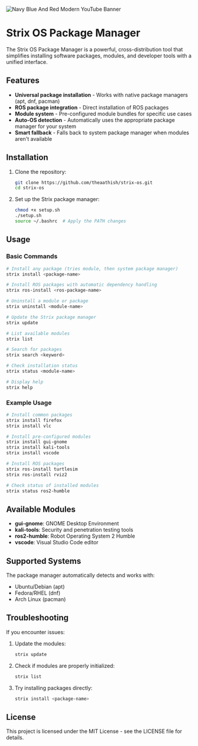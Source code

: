 ![Navy Blue And Red Modern YouTube Banner](https://github.com/user-attachments/assets/56cbbccc-b1d7-4faa-9d03-1a3ca85928ac)

# Strix OS Package Manager

The Strix OS Package Manager is a powerful, cross-distribution tool that simplifies installing software packages, modules, and developer tools with a unified interface.

## Features

- **Universal package installation** - Works with native package managers (apt, dnf, pacman)
- **ROS package integration** - Direct installation of ROS packages
- **Module system** - Pre-configured module bundles for specific use cases
- **Auto-OS detection** - Automatically uses the appropriate package manager for your system
- **Smart fallback** - Falls back to system package manager when modules aren't available

## Installation

1. Clone the repository:
   ```bash
   git clone https://github.com/theaathish/strix-os.git
   cd strix-os
   ```

2. Set up the Strix package manager:
   ```bash
   chmod +x setup.sh
   ./setup.sh
   source ~/.bashrc  # Apply the PATH changes
   ```

## Usage

### Basic Commands

```bash
# Install any package (tries module, then system package manager)
strix install <package-name>

# Install ROS packages with automatic dependency handling
strix ros-install <ros-package-name>

# Uninstall a module or package
strix uninstall <module-name>

# Update the Strix package manager
strix update

# List available modules
strix list

# Search for packages
strix search <keyword>

# Check installation status
strix status <module-name>

# Display help
strix help
```

### Example Usage

```bash
# Install common packages
strix install firefox
strix install vlc

# Install pre-configured modules
strix install gui-gnome
strix install kali-tools
strix install vscode

# Install ROS packages
strix ros-install turtlesim
strix ros-install rviz2

# Check status of installed modules
strix status ros2-humble
```

## Available Modules

- **gui-gnome**: GNOME Desktop Environment
- **kali-tools**: Security and penetration testing tools
- **ros2-humble**: Robot Operating System 2 Humble
- **vscode**: Visual Studio Code editor

## Supported Systems

The package manager automatically detects and works with:
- Ubuntu/Debian (apt)
- Fedora/RHEL (dnf)
- Arch Linux (pacman)

## Troubleshooting

If you encounter issues:

1. Update the modules:
   ```bash
   strix update
   ```

2. Check if modules are properly initialized:
   ```bash
   strix list
   ```

3. Try installing packages directly:
   ```bash
   strix install <package-name>
   ```

## License
This project is licensed under the MIT License - see the LICENSE file for details.
